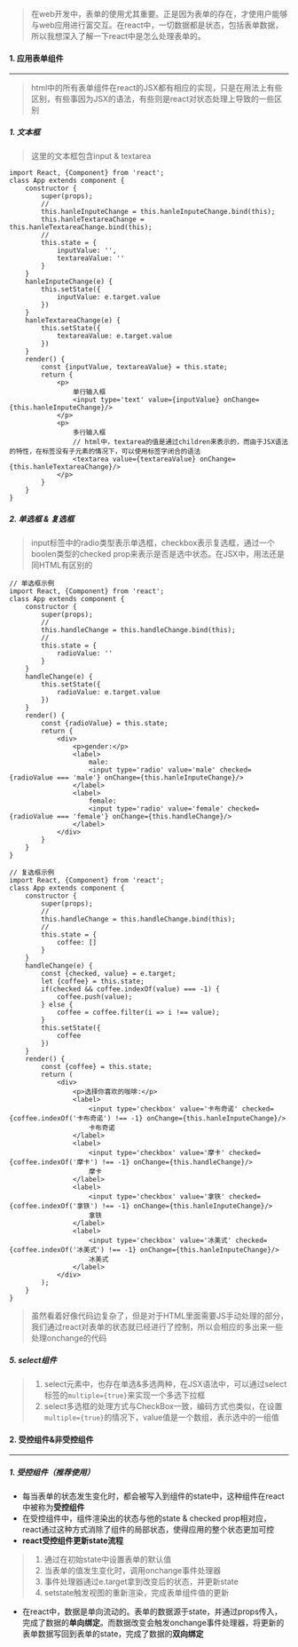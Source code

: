 > 在web开发中，表单的使用尤其重要。正是因为表单的存在，才使用户能够与web应用进行富交互。在react中，一切数据都是状态，包括表单数据，所以我想深入了解一下react中是怎么处理表单的。
#### 1. 应用表单组件
------
> html中的所有表单组件在react的JSX都有相应的实现，只是在用法上有些区别，有些事因为JSX的语法，有些则是react对状态处理上导致的一些区别
##### 1. 文本框
> 这里的文本框包含input & textarea
```
import React, {Component} from 'react';
class App extends component {
    constructor {
        super(props);
        //
        this.hanleInputeChange = this.hanleInputeChange.bind(this);
        this.hanleTextareaChange = this.hanleTextareaChange.bind(this);
        //
        this.state = {
            inputValue: '',
            textareaValue: ''
        }
    }
    hanleInputeChange(e) {
        this.setState({
            inputValue: e.target.value
        })
    }
    hanleTextareaChange(e) {
        this.setState({
            textareaValue: e.target.value
        })
    }
    render() {
        const {inputValue, textareaValue} = this.state;
        return {
            <p>
                单行输入框
                <input type='text' value={inputValue} onChange={this.hanleInputeChange}/>
            </p>
            <p>
                多行输入框
                // html中，textarea的值是通过children来表示的，而由于JSX语法的特性，在标签没有子元素的情况下，可以使用标签字闭合的语法
                <textarea value={textareaValue} onChange={this.hanleTextareaChange}/>
            </p>
        }
    }
}
```
##### 2. 单选框 & 复选框
> input标签中的radio类型表示单选框，checkbox表示复选框，通过一个boolen类型的checked prop来表示是否是选中状态。在JSX中，用法还是同HTML有区别的
```
// 单选框示例
import React, {Component} from 'react';
class App extends component {
    constructor {
        super(props);
        //
        this.handleChange = this.handleChange.bind(this);
        //
        this.state = {
            radioValue: ''
        }
    }
    handleChange(e) {
        this.setState({
            radioValue: e.target.value
        })
    }
    render() {
        const {radioValue} = this.state;
        return {
            <div>
                <p>gender:</p>
                <label>
                    male:
                    <input type='radio' value='male' checked={radioValue === 'male'} onChange={this.hanleInputeChange}/>
                </label>
                <label>
                    female:
                    <input type='radio' value='female' checked={radioValue === 'female'} onChange={this.handleChange}/>
                </label>
            </div>
        }
    }
}
```
```
// 复选框示例
import React, {Component} from 'react';
class App extends component {
    constructor {
        super(props);
        //
        this.handleChange = this.handleChange.bind(this);
        //
        this.state = {
            coffee: []
        }
    }
    handleChange(e) {
        const {checked, value} = e.target;
        let {coffee} = this.state;
        if(checked && coffee.indexOf(value) === -1) {
            coffee.push(value); 
        } else {
            coffee = coffee.filter(i => i !== value);
        }
        this.setState({
            coffee
        })
    }
    render() {
        const {coffee} = this.state;
        return (
            <div>
                <p>选择你喜欢的咖啡:</p>
                <label>
                    <input type='checkbox' value='卡布奇诺' checked={coffee.indexOf('卡布奇诺') !== -1} onChange={this.hanleInputeChange}/>
                    卡布奇诺
                </label>
                <label>
                    <input type='checkbox' value='摩卡' checked={coffee.indexOf('摩卡') !== -1} onChange={this.handleChange}/>
                    摩卡
                </label>
                <label>
                    <input type='checkbox' value='拿铁' checked={coffee.indexOf('拿铁') !== -1} onChange={this.hanleInputeChange}/>
                    拿铁
                </label>    
                <label>
                    <input type='checkbox' value='冰美式' checked={coffee.indexOf('冰美式') !== -1} onChange={this.hanleInputeChange}/>
                    冰美式
                </label> 
            </div>
        );
    }
}
```
> 虽然看着好像代码边复杂了，但是对于HTML里面需要JS手动处理的部分，我们通过react对表单的状态就已经进行了控制，所以会相应的多出来一些处理onchange的代码
##### 5. select组件
> 1. select元素中，也存在单选&多选两种，在JSX语法中，可以通过select标签的`multiple={true}`来实现一个多选下拉框
> 2. select多选框的处理方式与CheckBox一致，编码方式也类似，在设置`multiple={true}`的情况下，value值是一个数组，表示选中的一组值

#### 2. 受控组件&非受控组件
------

##### 1. 受控组件（推荐使用）
- 每当表单的状态发生变化时，都会被写入到组件的state中，这种组件在react中被称为**受控组件**
- 在受控组件中，组件渲染出的状态与他的state & checked prop相对应，react通过这种方式消除了组件的局部状态，使得应用的整个状态更加可控
- **react受控组件更新state流程**
> 1. 通过在初始state中设置表单的默认值
> 2. 当表单的值发生变化时，调用onchange事件处理器
> 3. 事件处理器通过e.target拿到改变后的状态，并更新state
> 4. setstate触发视图的重新渲染，完成表单组件值的更新
- 在react中，数据是单向流动的。表单的数据源于state，并通过props传入，完成了数据的**单向绑定**。而数据改变会触发onchange事件处理器，将更新的表单数据写回到表单的state，完成了数据的**双向绑定**